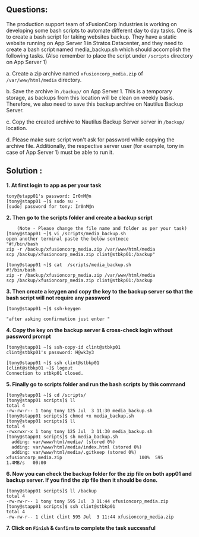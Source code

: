 

## Questions:

The production support team of xFusionCorp Industries is working on developing some bash scripts to automate different day to day tasks. One is to create a bash script for taking websites backup. They have a static website running on App Server 1 in Stratos Datacenter, and they need to create a bash script named media_backup.sh which should accomplish the following tasks. (Also remember to place the script under `/scripts` directory on App Server 1)



a. Create a zip archive named `xfusioncorp_media.zip` of `/var/www/html/media` directory.

b. Save the archive in `/backup/` on App Server 1. This is a temporary storage, as backups from this location will be clean on weekly basis. Therefore, we also need to save this backup archive on Nautilus Backup Server.

c. Copy the created archive to Nautilus Backup Server server in `/backup/` location.

d. Please make sure script won't ask for password while copying the archive file. Additionally, the respective server user (for example, tony in case of App Server 1) must be able to run it.

## Solution :

**1. At first login to app as per your task**

```
tony@stapp01's password: Ir0nM@n
[tony@stapp01 ~]$ sudo su -
[sudo] password for tony: Ir0nM@n
```

**2. Then go to the scripts folder and create a backup script**

```
    (Note - Please change the file name and folder as per your task)
[tony@stapp01 ~]$ vi /scripts/media_backup.sh
open another terminal paste the below sentnece
"#!/bin/bash
zip -r /backup/xfusioncorp_media.zip /var/www/html/media
scp /backup/xfusioncorp_media.zip clint@stbkp01:/backup"

[tony@stapp01 ~]$ cat  /scripts/media_backup.sh
#!/bin/bash
zip -r /backup/xfusioncorp_media.zip /var/www/html/media
scp /backup/xfusioncorp_media.zip clint@stbkp01:/backup
```

**3. Then create a keygen and copy the key to the backup server so that the bash script will not require any password**

```
[tony@stapp01 ~]$ ssh-keygen

"after asking confirmation just enter "
```

**4. Copy the key on the backup server & cross-check login without password prompt**

```
[tony@stapp01 ~]$ ssh-copy-id clint@stbkp01
clint@stbkp01's password: H@wk3y3

[tony@stapp01 ~]$ ssh clint@stbkp01
[clint@stbkp01 ~]$ logout
Connection to stbkp01 closed.
```

**5.  Finally go to scripts folder and run the bash scripts by this command**

```
[tony@stapp01 ~]$ cd /scripts/
[tony@stapp01 scripts]$ ll
total 4
-rw-rw-r-- 1 tony tony 125 Jul  3 11:30 media_backup.sh
[tony@stapp01 scripts]$ chmod +x media_backup.sh
[tony@stapp01 scripts]$ ll
total 4
-rwxrwxr-x 1 tony tony 125 Jul  3 11:30 media_backup.sh
[tony@stapp01 scripts]$ sh media_backup.sh
  adding: var/www/html/media/ (stored 0%)
  adding: var/www/html/media/index.html (stored 0%)
  adding: var/www/html/media/.gitkeep (stored 0%)
xfusioncorp_media.zip                             100%  595     1.4MB/s   00:00 
```

**6. Now you can check the backup folder for the zip file on both app01 and backup server. If you find the zip file then it should be done.**

```
[tony@stapp01 scripts]$ ll /backup
total 4
-rw-rw-r-- 1 tony tony 595 Jul  3 11:44 xfusioncorp_media.zip
[tony@stapp01 scripts]$ ssh clint@stbkp01
total 4
-rw-rw-r-- 1 clint clint 595 Jul  3 11:44 xfusioncorp_media.zip
```

**7. Click on `Finish` & `Confirm` to complete the task successful**
